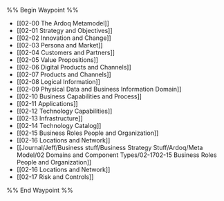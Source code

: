 %% Begin Waypoint %%
- [[02-00 The Ardoq Metamodel]]
- [[02-01 Strategy and Objectives]]
- [[02-02 Innovation and Change]]
- [[02-03 Persona and Market]]
- [[02-04 Customers and Partners]]
- [[02-05 Value Propositions]]
- [[02-06 Digital Products and Channels]]
- [[02-07 Products and Channels]]
- [[02-08 Logical Information]]
- [[02-09 Physical Data and Business Information Domain]]
- [[02-10 Business Capabilities and Process]]
- [[02-11 Applications]]
- [[02-12 Technology Capabilities]]
- [[02-13 Infrastructure]]
- [[02-14 Technology Catalog]]
- [[02-15 Business Roles People and Organization]]
- [[02-16 Locations and Network]]
- [[Journal/Jeff/Business stuff/Business Strategy Stuff/Ardoq/Meta Model/02 Domains and Component Types/02-1702-15 Business Roles People and Organization]]
- [[02-16 Locations and Network]]
- [[02-17 Risk and Controls]]

%% End Waypoint %%
